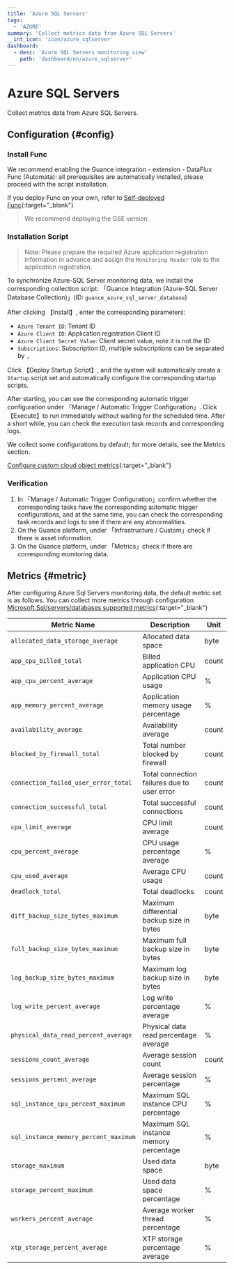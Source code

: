 ```yaml
---
title: 'Azure SQL Servers'
tags: 
  - 'AZURE'
summary: 'Collect metrics data from Azure SQL Servers'
__int_icon: 'icon/azure_sqlserver'
dashboard:
  - desc: 'Azure SQL Servers monitoring view'
    path: 'dashboard/en/azure_sqlserver'
---
```


<!-- markdownlint-disable MD025 -->
# Azure SQL Servers
<!-- markdownlint-enable -->

Collect metrics data from Azure SQL Servers.

## Configuration {#config}

### Install Func

We recommend enabling the Guance integration - extension - DataFlux Func (Automata): all prerequisites are automatically installed, please proceed with the script installation.

If you deploy Func on your own, refer to [Self-deployed Func](https://func.guance.com/doc/script-market-guance-integration/){:target="_blank"}

> We recommend deploying the GSE version.

### Installation Script

> Note: Please prepare the required Azure application registration information in advance and assign the `Monitoring Reader` role to the application registration.

To synchronize Azure-SQL Server monitoring data, we install the corresponding collection script: 「Guance Integration (Azure-SQL Server Database Collection)」(ID: `guance_azure_sql_server_database`)

After clicking 【Install】, enter the corresponding parameters:

- `Azure Tenant ID`: Tenant ID
- `Azure Client ID`: Application registration Client ID
- `Azure Client Secret Value`: Client secret value, note it is not the ID
- `Subscriptions`: Subscription ID, multiple subscriptions can be separated by `,`

Click 【Deploy Startup Script】, and the system will automatically create a `Startup` script set and automatically configure the corresponding startup scripts.

After starting, you can see the corresponding automatic trigger configuration under 「Manage / Automatic Trigger Configuration」. Click 【Execute】to run immediately without waiting for the scheduled time. After a short while, you can check the execution task records and corresponding logs.

We collect some configurations by default; for more details, see the Metrics section.

[Configure custom cloud object metrics](https://func.guance.com/doc/script-market-guance-azure-sql-server-database/){:target="_blank"}

### Verification

1. In 「Manage / Automatic Trigger Configuration」confirm whether the corresponding tasks have the corresponding automatic trigger configurations, and at the same time, you can check the corresponding task records and logs to see if there are any abnormalities.
2. On the Guance platform, under 「Infrastructure / Custom」check if there is asset information.
3. On the Guance platform, under 「Metrics」check if there are corresponding monitoring data.

## Metrics {#metric}

After configuring Azure Sql Servers monitoring data, the default metric set is as follows. You can collect more metrics through configuration [Microsoft.Sql/servers/databases supported metrics](https://learn.microsoft.com/en-us/azure/azure-monitor/reference/supported-metrics/microsoft-sql-servers-databases-metrics){:target="_blank"}

| Metric Name | Description| Unit |
| ---- | ------ | ------ |
|`allocated_data_storage_average`|Allocated data space| byte|
|`app_cpu_billed_total`|Billed application CPU| count|
|`app_cpu_percent_average`|Application CPU usage| %|
|`app_memory_percent_average`|Application memory usage percentage| %|
|`availability_average`|Availability average| count|
|`blocked_by_firewall_total`|Total number blocked by firewall| count|
|`connection_failed_user_error_total`|Total connection failures due to user error| count|
|`connection_successful_total`|Total successful connections| count|
|`cpu_limit_average`|CPU limit average| count|
|`cpu_percent_average`|CPU usage percentage average| %|
|`cpu_used_average`|Average CPU usage| count|
|`deadlock_total`|Total deadlocks| count|
|`diff_backup_size_bytes_maximum`|Maximum differential backup size in bytes| byte|
|`full_backup_size_bytes_maximum`|Maximum full backup size in bytes| byte|
|`log_backup_size_bytes_maximum`|Maximum log backup size in bytes| byte|
|`log_write_percent_average`|Log write percentage average| %|
|`physical_data_read_percent_average`|Physical data read percentage average| %|
|`sessions_count_average`|Average session count| count|
|`sessions_percent_average`|Average session percentage| %|
|`sql_instance_cpu_percent_maximum`|Maximum SQL instance CPU percentage| %|
|`sql_instance_memory_percent_maximum`|Maximum SQL instance memory percentage| %|
|`storage_maximum`|Used data space| byte|
|`storage_percent_maximum`|Used data space percentage| %|
|`workers_percent_average`|Average worker thread percentage| %|
|`xtp_storage_percent_average`|XTP storage percentage average| %|